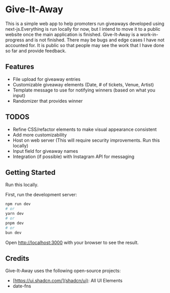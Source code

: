 # Give-It-Away
This is a simple web app to help promoters run giveaways developed using next-js.Everything is run locally for now, but I intend to move it to a public website
once the main application is finished. Give-It-Away is a work-in-progress and is not finished. There may be bugs and edge cases I have not accounted for. It is public so that people may see the work that I have done so far and provide feedback.

## Features
- File upload for giveaway entries
- Customizable giveaway elements (Date, # of tickets, Venue, Artist)
- Template message to use for notifying winners (based on what you input)
- Randomizer that provides winner

## TODOS
- Refine CSS/refactor elements to make visual appearance consistent
- Add more customizability
- Host on web server (This will require security improvements. Run this locally)
- Input field for giveaway names
- Integration (if possible) with Instagram API for messaging

## Getting Started

Run this locally.

First, run the development server:

```bash
npm run dev
# or
yarn dev
# or
pnpm dev
# or
bun dev
```

Open [http://localhost:3000](http://localhost:3000) with your browser to see the result.

## Credits
Give-It-Away uses the following open-source projects:

- [https://ui.shadcn.com/](shadcn/ui): All UI Elements
- date-fns

